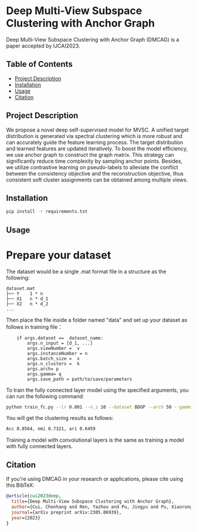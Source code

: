 # Deep Multi-View Subspace Clustering with Anchor Graph
Deep Multi-View Subspace Clustering with Anchor Graph (DMCAG) is a paper accepted by IJCAI2023. 
 

## Table of Contents

- [Project Description](#project-description)
- [Installation](#installation)
- [Usage](#usage)
- [Citation](#license)

## Project Description
We propose a novel deep self-supervised model for MVSC. A unified target distribution is generated via spectral clustering which is more robust and can accurately guide the feature learning process. The target distribution and learned features are updated iteratively. To boost the model efficiency, we use anchor graph to construct the graph matrix. This strategy can significantly reduce time complexity by sampling anchor points. Besides, we utilize contrastive learning on pseudo-labels to alleviate the conflict between the consistency objective and the reconstruction objective, thus consistent soft cluster assignments can be obtained among multiple views.


## Installation

 

```bash
pip install -r requirements.txt
```

## Usage



# Prepare your dataset
The dataset would be a single .mat format file in a structure as the following:
```
dataset.mat
├── Y    1 * n
├── X1   n * d_1
├── X2   n * d_2
...   
```
Then place the file inside a folder named "data" and set up your dataset as follows in training file：
```
    if args.dataset ==  dataset_name:
        args.n_input = [d_1, ...]
        args.viewNumber =  v
        args.instanceNumber = n
        args.batch_size =  x
        args.n_clusters =  k
        args.arch= p
        args.gamma= q
        args.save_path = path/to/save/parameters
```


To train the fully connected layer  model using the specified arguments, you can run the following command:

```bash
python train_fc.py --lr 0.001 --n_z 10 --dataset BDGP --arch 50 --gamma 5  --dataset  dataset_name
```

 You will get the clustering results as follows:
 
 ```bash
 Acc 0.8564, nmi 0.7321, ari 0.6459
 ```
 Training a model with convolutional layers is the same as training a model with fully connected layers.
 

 

 

## Citation
If you're using DMCAG in your research or applications, please cite using this BibTeX:
<!--
```bibtex
@inproceedings{cui2023deep,
  title={Deep Multi-View Subspace Clustering with Anchor Graph},
  author={Cui, Chenhang and Ren, Yazhou and Pu, Jingyu and Pu, Xiaorong and He, Lifang},
  booktitle={Proceedings of the International Joint Conference on Artificial Intelligence (IJCAI)},
  year={2023}
}
```
-->

```bibtex
@article{cui2023deep,
  title={Deep Multi-View Subspace Clustering with Anchor Graph},
  author={Cui, Chenhang and Ren, Yazhou and Pu, Jingyu and Pu, Xiaorong and He, Lifang},
  journal={arXiv preprint arXiv:2305.06939},
  year={2023}
}
```
 
